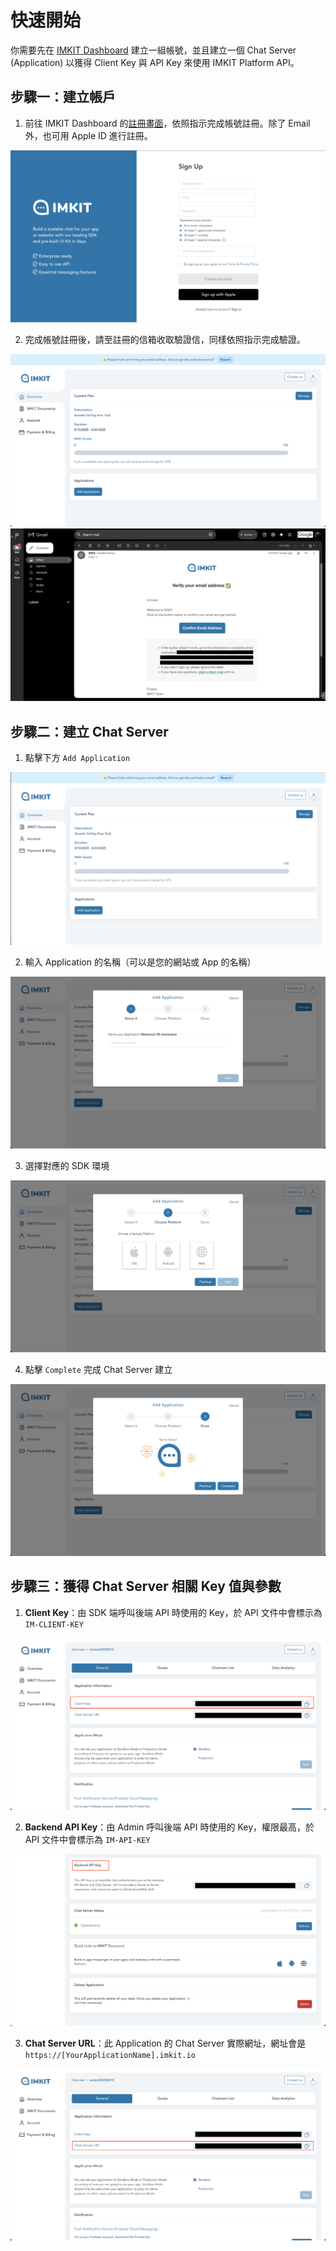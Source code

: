 # 快速開始

你需要先在 [IMKIT Dashboard](https://dashboard.imkit.io/) 建立一組帳號，並且建立一個 Chat Server (Application) 以獲得 Client Key 與 API Key 來使用 IMKIT Platform API。

## 步驟一：建立帳戶

1. 前往 IMKIT Dashboard 的[註冊畫面](https://dashboard.imkit.io/sign_up)，依照指示完成帳號註冊。除了 Email 外，也可用 Apple ID 進行註冊。

![signup1](./images/dashboard_signup1.png)

2. 完成帳號註冊後，請至註冊的信箱收取驗證信，同樣依照指示完成驗證。

![signup2](./images/dashboard_signup2.png)
![signup3](./images/dashboard_signup3.png)

## 步驟二：建立 Chat Server

1. 點擊下方 `Add Application` 

![application1](./images/dashboard_application1.png)

2. 輸入 Application 的名稱（可以是您的網站或 App 的名稱）

![application2](./images/dashboard_application2.png)

3. 選擇對應的 SDK 環境

![application3](./images/dashboard_application3.png)

4. 點擊 `Complete` 完成 Chat Server 建立

![application4](./images/dashboard_application4.png)

## 步驟三：獲得 Chat Server 相關 Key 值與參數

1. **Client Key**：由 SDK 端呼叫後端 API 時使用的 Key，於 API 文件中會標示為 `IM-CLIENT-KEY` 

![key1](./images/dashboard_key1.png)

2. **Backend API Key**：由 Admin 呼叫後端 API 時使用的 Key，權限最高，於 API 文件中會標示為 `IM-API-KEY` 

![key2](./images/dashboard_key2.png)

3. **Chat Server URL**：此 Application 的 Chat Server 實際網址，網址會是 `https://[YourApplicationName].imkit.io` 

![key3](./images/dashboard_key3.png)
